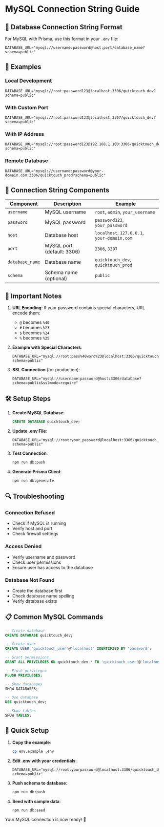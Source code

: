 # MySQL Connection String Guide

## 🔗 Database Connection String Format

For MySQL with Prisma, use this format in your `.env` file:

```env
DATABASE_URL="mysql://username:password@host:port/database_name?schema=public"
```

## 📝 Examples

### Local Development
```env
DATABASE_URL="mysql://root:password123@localhost:3306/quicktouch_dev?schema=public"
```

### With Custom Port
```env
DATABASE_URL="mysql://root:password123@localhost:3307/quicktouch_dev?schema=public"
```

### With IP Address
```env
DATABASE_URL="mysql://root:password123@192.168.1.100:3306/quicktouch_dev?schema=public"
```

### Remote Database
```env
DATABASE_URL="mysql://username:password@your-domain.com:3306/quicktouch_prod?schema=public"
```

## 🔧 Connection String Components

| Component | Description | Example |
|-----------|-------------|---------|
| `username` | MySQL username | `root`, `admin`, `your_username` |
| `password` | MySQL password | `password123`, `your_password` |
| `host` | Database host | `localhost`, `127.0.0.1`, `your-domain.com` |
| `port` | MySQL port (default: 3306) | `3306`, `3307` |
| `database_name` | Database name | `quicktouch_dev`, `quicktouch_prod` |
| `schema` | Schema name (optional) | `public` |

## 🚨 Important Notes

1. **URL Encoding**: If your password contains special characters, URL encode them:
   - `@` becomes `%40`
   - `#` becomes `%23`
   - `$` becomes `%24`
   - `%` becomes `%25`

2. **Example with Special Characters**:
   ```env
   DATABASE_URL="mysql://root:pass%40word%23@localhost:3306/quicktouch_dev?schema=public"
   ```

3. **SSL Connection** (for production):
   ```env
   DATABASE_URL="mysql://username:password@host:3306/database?schema=public&sslmode=require"
   ```

## 🛠️ Setup Steps

1. **Create MySQL Database**:
   ```sql
   CREATE DATABASE quicktouch_dev;
   ```

2. **Update .env File**:
   ```env
   DATABASE_URL="mysql://root:your_password@localhost:3306/quicktouch_dev?schema=public"
   ```

3. **Test Connection**:
   ```bash
   npm run db:push
   ```

4. **Generate Prisma Client**:
   ```bash
   npm run db:generate
   ```

## 🔍 Troubleshooting

### Connection Refused
- Check if MySQL is running
- Verify host and port
- Check firewall settings

### Access Denied
- Verify username and password
- Check user permissions
- Ensure user has access to the database

### Database Not Found
- Create the database first
- Check database name spelling
- Verify database exists

## 📋 Common MySQL Commands

```sql
-- Create database
CREATE DATABASE quicktouch_dev;

-- Create user
CREATE USER 'quicktouch_user'@'localhost' IDENTIFIED BY 'password';

-- Grant permissions
GRANT ALL PRIVILEGES ON quicktouch_dev.* TO 'quicktouch_user'@'localhost';

-- Flush privileges
FLUSH PRIVILEGES;

-- Show databases
SHOW DATABASES;

-- Use database
USE quicktouch_dev;

-- Show tables
SHOW TABLES;
```

## 🎯 Quick Setup

1. **Copy the example**:
   ```bash
   cp env.example .env
   ```

2. **Edit .env with your credentials**:
   ```env
   DATABASE_URL="mysql://root:yourpassword@localhost:3306/quicktouch_dev?schema=public"
   ```

3. **Push schema to database**:
   ```bash
   npm run db:push
   ```

4. **Seed with sample data**:
   ```bash
   npm run db:seed
   ```

Your MySQL connection is now ready! 🚀

